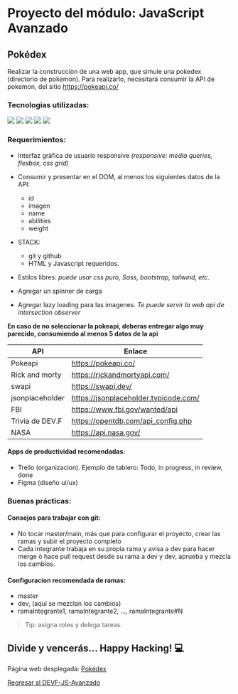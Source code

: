 # Proyecto del módulo: JavaScript Avanzado

## Pokédex
Realizar la construcciòn de una web app, que simule una pokedex (directorio de pokemon). Para realizarlo, necesitarà consumir la API de pokemon, del sitio https://pokeapi.co/

### Tecnologias utilizadas:
<img src="https://img.shields.io/badge/HTML5-ff9054?style=for-the-badge&logo=html5&logoColor=black"> <img src="https://img.shields.io/badge/CSS-659fff?&style=for-the-badge&logo=css3&logoColor=black"> <img src="https://img.shields.io/badge/JavaScript-fbe257?style=for-the-badge&logo=javascript&logoColor=black"> <img src="https://img.shields.io/badge/Bootstrap-9c56f7?style=for-the-badge&logo=bootstrap&logoColor=black"> <img src="https://img.shields.io/badge/github pages-282828?style=for-the-badge&logo=github&logoColor=white">

### Requerimientos:
+ Interfaz gràfica de usuario responsive _(responsive: media queries, flexbox, css grid)_
+ Consumir y presentar en el DOM, al menos los siguientes datos de la API:
    + id
    + imagen
    + name
    + abilities
    + weight

+ STACK: 
    + git y github
    + HTML y Javascript requeridos.

+ Estilos libres: _puede usar css puro, Sass, bootstrap, tailwind, etc._
+ Agregar un spinner de carga
+ Agregar lazy loading para las imagenes. _Te puede servir la web api de intersection observer_

__En caso de no seleccionar la pokeapi, deberas entregar algo muy parecido, consumiendo al menos 5 datos de la api__

| API | Enlace |
| ----- | ---- |
| Pokeapi | https://pokeapi.co/ |
| Rick and morty | https://rickandmortyapi.com/ |
| swapi | https://swapi.dev/ |
| jsonplaceholder | https://jsonplaceholder.typicode.com/ |
| FBI | https://www.fbi.gov/wanted/api |
| Trivia de DEV.F | https://opentdb.com/api_config.php |
| NASA | https://api.nasa.gov/ |

#### Apps de productividad recomendadas:
- Trello (organizacion). Ejemplo de tablero: Todo, in progress, in review, done
- Figma (diseño ui/ux)


### Buenas prácticas:
#### Consejos para trabajar con git:
- No tocar master/main, más que para configurar el proyecto, crear las ramas y subir el proyecto completo
- Cada integrante trabaja en su propia rama y avisa a dev para hacer merge ò hace pull request desde su rama a dev y dev,
aprueba y mezcla los cambios.

#### Configuracion recomendada de ramas:
- master 
- dev, (aquí se mezclan los cambios)
- ramaIntegrante1, ramaIntegrante2, ..., ramaIntegrante#N

> Tip: asigna roles y delega tareas.

## Divide y vencerás... Happy Hacking! 💻

Página web desplegada: [Pokédex][pokedex]

[pokedex]: https://iamdanihdz.github.io/DEVF-JS-Avanzado-Pokedex/src/

[Regresar al DEVF-JS-Avanzado][repositorio]

[repositorio]: https://github.com/iamDaniHdz/DEVF-JS-Avanzado